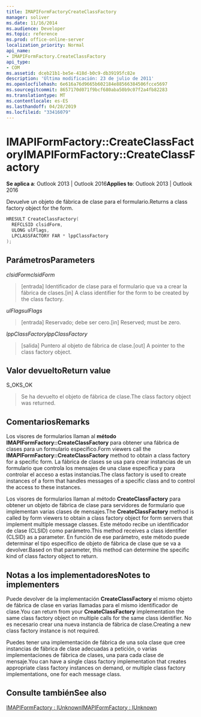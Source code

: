 ```yaml
---
title: IMAPIFormFactoryCreateClassFactory
manager: soliver
ms.date: 11/16/2014
ms.audience: Developer
ms.topic: reference
ms.prod: office-online-server
localization_priority: Normal
api_name:
- IMAPIFormFactory.CreateClassFactory
api_type:
- COM
ms.assetid: dceb21b1-be5e-418d-b0c9-db39195fc82e
description: 'Última modificación: 23 de julio de 2011'
ms.openlocfilehash: 6e616a76d9665b602184e88566384506fcce5697
ms.sourcegitcommit: 8657170d071f9bcf680aba50b9c07f2a4fb82283
ms.translationtype: MT
ms.contentlocale: es-ES
ms.lasthandoff: 04/28/2019
ms.locfileid: "33416079"
---
```

# <a name="imapiformfactorycreateclassfactory"></a><span data-ttu-id="6ad28-103">IMAPIFormFactory::CreateClassFactory</span><span class="sxs-lookup"><span data-stu-id="6ad28-103">IMAPIFormFactory::CreateClassFactory</span></span>

  
  
<span data-ttu-id="6ad28-104">**Se aplica a**: Outlook 2013 | Outlook 2016</span><span class="sxs-lookup"><span data-stu-id="6ad28-104">**Applies to**: Outlook 2013 | Outlook 2016</span></span> 
  
<span data-ttu-id="6ad28-105">Devuelve un objeto de fábrica de clase para el formulario.</span><span class="sxs-lookup"><span data-stu-id="6ad28-105">Returns a class factory object for the form.</span></span>
  
```cpp
HRESULT CreateClassFactory(
  REFCLSID clsidForm,
  ULONG ulFlags,
  LPCLASSFACTORY FAR * lppClassFactory
);
```

## <a name="parameters"></a><span data-ttu-id="6ad28-106">Parámetros</span><span class="sxs-lookup"><span data-stu-id="6ad28-106">Parameters</span></span>

 <span data-ttu-id="6ad28-107">_clsidForm_</span><span class="sxs-lookup"><span data-stu-id="6ad28-107">_clsidForm_</span></span>
  
> <span data-ttu-id="6ad28-108">[entrada] Identificador de clase para el formulario que va a crear la fábrica de clases.</span><span class="sxs-lookup"><span data-stu-id="6ad28-108">[in] A class identifier for the form to be created by the class factory.</span></span>
    
 <span data-ttu-id="6ad28-109">_ulFlags_</span><span class="sxs-lookup"><span data-stu-id="6ad28-109">_ulFlags_</span></span>
  
> <span data-ttu-id="6ad28-110">[entrada] Reservado; debe ser cero.</span><span class="sxs-lookup"><span data-stu-id="6ad28-110">[in] Reserved; must be zero.</span></span>
    
 <span data-ttu-id="6ad28-111">_lppClassFactory_</span><span class="sxs-lookup"><span data-stu-id="6ad28-111">_lppClassFactory_</span></span>
  
> <span data-ttu-id="6ad28-112">[salida] Puntero al objeto de fábrica de clase.</span><span class="sxs-lookup"><span data-stu-id="6ad28-112">[out] A pointer to the class factory object.</span></span>
    
## <a name="return-value"></a><span data-ttu-id="6ad28-113">Valor devuelto</span><span class="sxs-lookup"><span data-stu-id="6ad28-113">Return value</span></span>

<span data-ttu-id="6ad28-114">S_OK</span><span class="sxs-lookup"><span data-stu-id="6ad28-114">S_OK</span></span> 
  
> <span data-ttu-id="6ad28-115">Se ha devuelto el objeto de fábrica de clase.</span><span class="sxs-lookup"><span data-stu-id="6ad28-115">The class factory object was returned.</span></span>
    
## <a name="remarks"></a><span data-ttu-id="6ad28-116">Comentarios</span><span class="sxs-lookup"><span data-stu-id="6ad28-116">Remarks</span></span>

<span data-ttu-id="6ad28-117">Los visores de formularios llaman al **método IMAPIFormFactory::CreateClassFactory** para obtener una fábrica de clases para un formulario específico.</span><span class="sxs-lookup"><span data-stu-id="6ad28-117">Form viewers call the **IMAPIFormFactory::CreateClassFactory** method to obtain a class factory for a specific form.</span></span> <span data-ttu-id="6ad28-118">La fábrica de clases se usa para crear instancias de un formulario que controla los mensajes de una clase específica y para controlar el acceso a estas instancias.</span><span class="sxs-lookup"><span data-stu-id="6ad28-118">The class factory is used to create instances of a form that handles messages of a specific class and to control the access to these instances.</span></span> 
  
<span data-ttu-id="6ad28-119">Los visores de formularios llaman al método **CreateClassFactory** para obtener un objeto de fábrica de clase para servidores de formulario que implementan varias clases de mensajes.</span><span class="sxs-lookup"><span data-stu-id="6ad28-119">The **CreateClassFactory** method is called by form viewers to obtain a class factory object for form servers that implement multiple message classes.</span></span> <span data-ttu-id="6ad28-120">Este método recibe un identificador de clase (CLSID) como parámetro.</span><span class="sxs-lookup"><span data-stu-id="6ad28-120">This method receives a class identifier (CLSID) as a parameter.</span></span> <span data-ttu-id="6ad28-121">En función de ese parámetro, este método puede determinar el tipo específico de objeto de fábrica de clase que se va a devolver.</span><span class="sxs-lookup"><span data-stu-id="6ad28-121">Based on that parameter, this method can determine the specific kind of class factory object to return.</span></span> 
  
## <a name="notes-to-implementers"></a><span data-ttu-id="6ad28-122">Notas a los implementadores</span><span class="sxs-lookup"><span data-stu-id="6ad28-122">Notes to implementers</span></span>

<span data-ttu-id="6ad28-123">Puede devolver de la implementación **CreateClassFactory** el mismo objeto de fábrica de clase en varias llamadas para el mismo identificador de clase.</span><span class="sxs-lookup"><span data-stu-id="6ad28-123">You can return from your **CreateClassFactory** implementation the same class factory object on multiple calls for the same class identifier.</span></span> <span data-ttu-id="6ad28-124">No es necesario crear una nueva instancia de fábrica de clase.</span><span class="sxs-lookup"><span data-stu-id="6ad28-124">Creating a new class factory instance is not required.</span></span> 
  
<span data-ttu-id="6ad28-125">Puedes tener una implementación de fábrica de una sola clase que cree instancias de fábrica de clase adecuadas a petición, o varias implementaciones de fábrica de clases, una para cada clase de mensaje.</span><span class="sxs-lookup"><span data-stu-id="6ad28-125">You can have a single class factory implementation that creates appropriate class factory instances on demand, or multiple class factory implementations, one for each message class.</span></span>
  
## <a name="see-also"></a><span data-ttu-id="6ad28-126">Consulte también</span><span class="sxs-lookup"><span data-stu-id="6ad28-126">See also</span></span>



[<span data-ttu-id="6ad28-127">IMAPIFormFactory : IUnknown</span><span class="sxs-lookup"><span data-stu-id="6ad28-127">IMAPIFormFactory : IUnknown</span></span>](imapiformfactoryiunknown.md)

